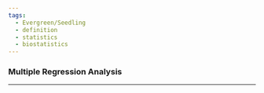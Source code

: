 ```yaml
---
tags:
  - Evergreen/Seedling
  - definition
  - statistics
  - biostatistics
---
```




### Multiple Regression Analysis
___




